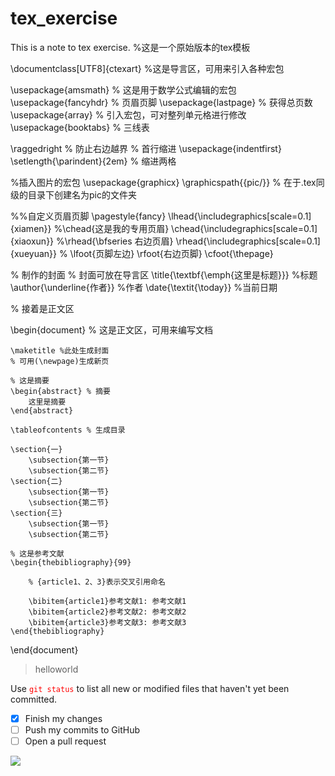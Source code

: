 # tex_exercise
This is a note to tex exercise.
%这是一个原始版本的tex模板

\documentclass[UTF8]{ctexart}
%这是导言区，可用来引入各种宏包

\usepackage{amsmath} % 这是用于数学公式编辑的宏包
\usepackage{fancyhdr} % 页眉页脚
\usepackage{lastpage} % 获得总页数
\usepackage{array} % 引入宏包，可对整列单元格进行修改
\usepackage{booktabs} % 三线表

\raggedright % 防止右边越界
% 首行缩进
\usepackage{indentfirst}
\setlength{\parindent}{2em} % 缩进两格

%插入图片的宏包
\usepackage{graphicx}
\graphicspath{{pic/}} % 在于.tex同级的目录下创建名为pic的文件夹

%%自定义页眉页脚
\pagestyle{fancy}
\lhead{\includegraphics[scale=0.1]{xiamen}}
%\chead{这是我的专用页眉}
\chead{\includegraphics[scale=0.1]{xiaoxun}}
%\rhead{\bfseries 右边页眉}
\rhead{\includegraphics[scale=0.1]{xueyuan}}
% \lfoot{页脚左边} \rfoot{右边页脚}
\cfoot{\thepage}

% 制作的封面
% 封面可放在导言区
\title{\textbf{\emph{这里是标题}}} %标题
\author{\underline{作者}} %作者
\date{\textit{\today}} %当前日期

% 接着是正文区

\begin{document}
	% 这是正文区，可用来编写文档
	
	\maketitle %此处生成封面
	% 可用(\newpage)生成新页
	
	% 这是摘要
	\begin{abstract} % 摘要
		这里是摘要
	\end{abstract}

	\tableofcontents % 生成目录
	
	\section{一}
		\subsection{第一节}
		\subsection{第二节}
	\section{二}
		\subsection{第一节}
		\subsection{第二节}
	\section{三}
		\subsection{第一节}
		\subsection{第二节}
	
	% 这是参考文献
	\begin{thebibliography}{99}
		
		% {article1、2、3}表示交叉引用命名
		
		\bibitem{article1}参考文献1: 参考文献1
		\bibitem{article2}参考文献2: 参考文献2
		\bibitem{article3}参考文献3: 参考文献3
	\end{thebibliography}
	
	
\end{document}

> helloworld

Use <font color=red>`git status`</font> to list all new or modified files that haven't yet been committed.
- [x] Finish my changes
- [ ] Push my commits to GitHub
- [ ] Open a pull request

<img src="http://latex.codecogs.com/gif.latex?\int_{a}^{b}f(x)=F(b)-F(a)" />
